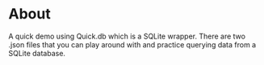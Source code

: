 # About

A quick demo using Quick.db which is a SQLite wrapper. There are two .json files that you can play around with and practice querying data from a SQLite database.